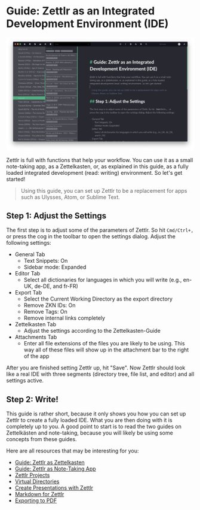 # Guide: Zettlr as an Integrated Development Environment (IDE)

![Zettlr as an IDE](../img/zettlr_ide.png)

Zettlr is full with functions that help your workflow. You can use it as a small note-taking app, as a Zettelkasten, or, as explained in this guide, as a fully loaded integrated development (read: writing) environment. So let's get started!

> Using this guide, you can set up Zettlr to be a replacement for apps such as Ulysses, Atom, or Sublime Text.

## Step 1: Adjust the Settings

The first step is to adjust some of the parameters of Zettlr. So hit `Cmd/Ctrl+,` or press the cog in the toolbar to open the settings dialog. Adjust the following settings:

- General Tab
    - Text Snippets: On
    - Sidebar mode: Expanded
- Editor Tab
    - Select all dictionaries for languages in which you will write (e.g., en-UK, de-DE, and fr-FR)
- Export Tab
    - Select the Current Working Directory as the export directory
    - Remove ZKN IDs: On
    - Remove Tags: On
    - Remove internal links completely
- Zettelkasten Tab
    - Adjust the settings according to the Zettelkasten-Guide
- Attachments Tab
    - Enter all file extensions of the files you are likely to be using. This way all of these files will show up in the attachment bar to the right of the app

After you are finished setting Zettlr up, hit "Save". Now Zettlr should look like a real IDE with three segments (directory tree, file list, and editor) and all settings active.

## Step 2: Write!

This guide is rather short, because it only shows you how you can set up Zettlr to create a fully loaded IDE. What you are then doing with it is completely up to you. A good point to start is to read the two guides on Zettelkästen and note-taking, because you will likely be using some concepts from these guides.

Here are all resources that may be interesting for you:

- [Guide: Zettlr as Zettelkasten](guide-zettelkasten.md)
- [Guide: Zettlr as Note-Taking App](guide-notes.md)
- [Zettlr Projects](../academic/projects.md)
- [Virtual Directories](../core/virtual-directories.md)
- [Create Presentations with Zettlr](../academic/presentations.md)
- [Markdown for Zettlr](../reference/markdown-basics.md)
- [Exporting to PDF](../core/export.md)
